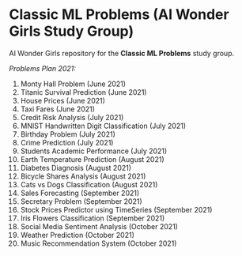 # Classic ML Problems (AI Wonder Girls Study Group)

AI Wonder Girls repository for the **Classic ML Problems** study group.

*Problems Plan 2021:*

1. Monty Hall Problem (June 2021)
2. Titanic Survival Prediction (June 2021)
3. House Prices (June 2021)
4. Taxi Fares (June 2021)
5. Credit Risk Analysis (July 2021)
6. MNIST Handwritten Digit Classification (July 2021)
7. Birthday Problem (July 2021)
8. Crime Prediction (July 2021)
9. Students Academic Performance (July 2021)
10. Earth Temperature Prediction (August 2021) 
11. Diabetes Diagnosis (August 2021)
12. Bicycle Shares Analysis (August 2021)
13. Cats vs Dogs Classification (August 2021)
14. Sales Forecasting (September 2021)
15. Secretary Problem (September 2021)
16. Stock Prices Predictor using TimeSeries (September 2021)
17. Iris Flowers Classification (September 2021)
18. Social Media Sentiment Analysis (October 2021) 
19. Weather Prediction (October 2021)
20. Music Recommendation System (October 2021)
